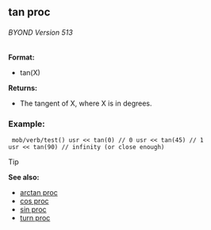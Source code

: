 ## tan proc 
###### BYOND Version 513

**Format:**
+   tan(X)

**Returns:**
+   The tangent of X, where X is in degrees.
### Example:

```dm
 mob/verb/test() usr << tan(0) // 0 usr << tan(45) // 1
usr << tan(90) // infinity (or close enough) 
```


> [!TIP] 
> **See also:**
> +   [arctan proc](/ref/proc/arctan.md) 
> +   [cos proc](/ref/proc/cos.md) 
> +   [sin proc](/ref/proc/sin.md) 
> +   [turn proc](/ref/proc/turn.md) 